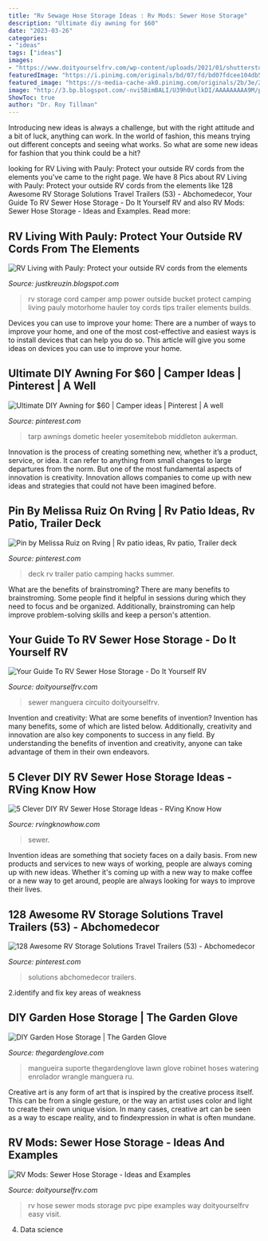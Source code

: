 ```yaml
---
title: "Rv Sewage Hose Storage Ideas : Rv Mods: Sewer Hose Storage"
description: "Ultimate diy awning for $60"
date: "2023-03-26"
categories:
- "ideas"
tags: ["ideas"]
images:
- "https://www.doityourselfrv.com/wp-content/uploads/2021/01/shutterstock_1655968402-768x512.jpg"
featuredImage: "https://i.pinimg.com/originals/bd/07/fd/bd07fdcee104db5f295eac48d654be55.jpg"
featured_image: "https://s-media-cache-ak0.pinimg.com/originals/2b/3e/23/2b3e2364bc447a5253d59b5439d314e6.jpg"
image: "http://3.bp.blogspot.com/-nvi5BimBALI/U39h0utlkDI/AAAAAAAAA9M/pgnMqXli0Eo/s1600/neat+2.jpg"
ShowToc: true
author: "Dr. Roy Tillman"
---
```



Introducing new ideas is always a challenge, but with the right attitude and a bit of luck, anything can work. In the world of fashion, this means trying out different concepts and seeing what works. So what are some new ideas for fashion that you think could be a hit?

	

		
looking for RV Living with Pauly: Protect your outside RV cords from the elements you've came to the right page. We have 8 Pics about RV Living with Pauly: Protect your outside RV cords from the elements like 128 Awesome RV Storage Solutions Travel Trailers (53) - Abchomedecor, Your Guide To RV Sewer Hose Storage - Do It Yourself RV and also RV Mods: Sewer Hose Storage - Ideas and Examples. Read more:
		
    
## RV Living With Pauly: Protect Your Outside RV Cords From The Elements

<img loading=lazy src="http://3.bp.blogspot.com/-nvi5BimBALI/U39h0utlkDI/AAAAAAAAA9M/pgnMqXli0Eo/s1600/neat+2.jpg" onerror="this.onerror=null;this.src='https://tse3.mm.bing.net/th?id=OIP.61dXQhBBajzBX3hZyK0r1AHaNK&amp;pid=15.1';" alt="RV Living with Pauly: Protect your outside RV cords from the elements">

_Source: justkreuzin.blogspot.com_

>rv storage cord camper amp power outside bucket protect camping living pauly motorhome hauler toy cords tips trailer elements builds. 

	

Devices you can use to improve your home:
There are a number of ways to improve your home, and one of the most cost-effective and easiest ways is to install devices that can help you do so. This article will give you some ideas on devices you can use to improve your home.

    
## Ultimate DIY Awning For $60 | Camper Ideas | Pinterest | A Well

<img loading=lazy src="https://s-media-cache-ak0.pinimg.com/originals/2b/3e/23/2b3e2364bc447a5253d59b5439d314e6.jpg" onerror="this.onerror=null;this.src='https://tse2.mm.bing.net/th?id=OIP.mLp8gvroNdHMQK-KXM-0bgHaFh&amp;pid=15.1';" alt="Ultimate DIY Awning for $60 | Camper ideas | Pinterest | A well">

_Source: pinterest.com_

>tarp awnings dometic heeler yosemitebob middleton aukerman. 

	

Innovation is the process of creating something new, whether it’s a product, service, or idea. It can refer to anything from small changes to large departures from the norm. But one of the most fundamental aspects of innovation is creativity. Innovation allows companies to come up with new ideas and strategies that could not have been imagined before.

    
## Pin By Melissa Ruiz On Rving | Rv Patio Ideas, Rv Patio, Trailer Deck

<img loading=lazy src="https://i.pinimg.com/originals/38/83/97/3883970fe6a988708353d61d746b2575.jpg" onerror="this.onerror=null;this.src='https://tse4.mm.bing.net/th?id=OIP.Q7SPCMbvEuN7kJPD_Mi0-wHaFj&amp;pid=15.1';" alt="Pin by Melissa Ruiz on Rving | Rv patio ideas, Rv patio, Trailer deck">

_Source: pinterest.com_

>deck rv trailer patio camping hacks summer. 

	

What are the benefits of brainstroming?
There are many benefits to brainstroming. Some people find it helpful in sessions during which they need to focus and be organized. Additionally, brainstroming can help improve problem-solving skills and keep a person's attention.

    
## Your Guide To RV Sewer Hose Storage - Do It Yourself RV

<img loading=lazy src="https://www.doityourselfrv.com/wp-content/uploads/2021/01/shutterstock_1655968402-768x512.jpg" onerror="this.onerror=null;this.src='https://tse4.mm.bing.net/th?id=OIP.mlDaWVBQWL8hv66aAZ_x2QHaE8&amp;pid=15.1';" alt="Your Guide To RV Sewer Hose Storage - Do It Yourself RV">

_Source: doityourselfrv.com_

>sewer manguera circuito doityourselfrv. 

	

Invention and creativity: What are some benefits of invention?
Invention has many benefits, some of which are listed below. Additionally, creativity and innovation are also key components to success in any field. By understanding the benefits of invention and creativity, anyone can take advantage of them in their own endeavors.

    
## 5 Clever DIY RV Sewer Hose Storage Ideas - RVing Know How

<img loading=lazy src="https://www.rvingknowhow.com/wp-content/uploads/2020/12/RV-Sewer-Hose-Storage.jpg" onerror="this.onerror=null;this.src='https://tse2.mm.bing.net/th?id=OIP.yY1-7rdkjWgsTNnJQSu0EgHaEo&amp;pid=15.1';" alt="5 Clever DIY RV Sewer Hose Storage Ideas - RVing Know How">

_Source: rvingknowhow.com_

>sewer. 

	

Invention ideas are something that society faces on a daily basis. From new products and services to new ways of working, people are always coming up with new ideas. Whether it's coming up with a new way to make coffee or a new way to get around, people are always looking for ways to improve their lives. 

    
## 128 Awesome RV Storage Solutions Travel Trailers (53) - Abchomedecor

<img loading=lazy src="https://i.pinimg.com/originals/bd/07/fd/bd07fdcee104db5f295eac48d654be55.jpg" onerror="this.onerror=null;this.src='https://tse1.mm.bing.net/th?id=OIP.UM9Hy43MzEMLG8PCvUR6KwHaJ4&amp;pid=15.1';" alt="128 Awesome RV Storage Solutions Travel Trailers (53) - Abchomedecor">

_Source: pinterest.com_

>solutions abchomedecor trailers. 

	

2.identify and fix key areas of weakness 

    
## DIY Garden Hose Storage | The Garden Glove

<img loading=lazy src="http://www.thegardenglove.com/wp-content/uploads/2014/01/hose-holder-2.jpg" onerror="this.onerror=null;this.src='https://tse1.mm.bing.net/th?id=OIP.7J32bhMlUw9KsXuM3lH_CAHaLI&amp;pid=15.1';" alt="DIY Garden Hose Storage | The Garden Glove">

_Source: thegardenglove.com_

>mangueira suporte thegardenglove lawn glove robinet hoses watering enrolador wrangle manguera ru. 

	

Creative art is any form of art that is inspired by the creative process itself. This can be from a single gesture, or the way an artist uses color and light to create their own unique vision. In many cases, creative art can be seen as a way to escape reality, and to findexpression in what is often mundane.

    
## RV Mods: Sewer Hose Storage - Ideas And Examples

<img loading=lazy src="https://www.doityourselfrv.com/wp-content/uploads/2013/02/RV-MODS-PVC-HOSE.jpg" onerror="this.onerror=null;this.src='https://tse4.mm.bing.net/th?id=OIP._GY-5QVuZvWZsTz77FjLMgHaFj&amp;pid=15.1';" alt="RV Mods: Sewer Hose Storage - Ideas and Examples">

_Source: doityourselfrv.com_

>rv hose sewer mods storage pvc pipe examples way doityourselfrv easy visit. 

	

4. Data science 

